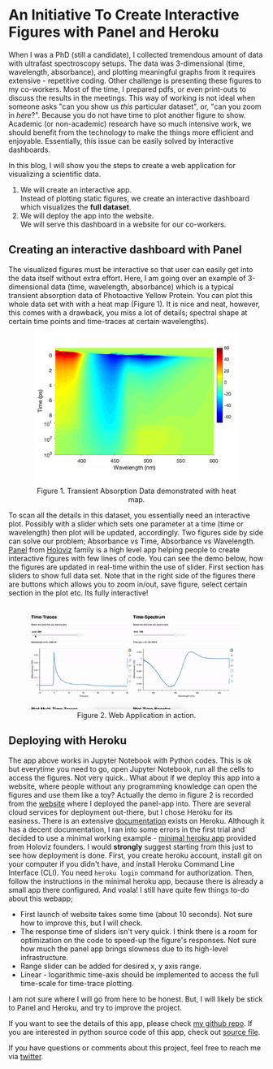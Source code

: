 # An Initiative To Create Interactive Figures with Panel and Heroku

When I was a PhD (still a candidate), I collected tremendous amount of data with ultrafast spectroscopy setups. The data was 3-dimensional (time, wavelength, absorbance), and plotting meaningful graphs from it requires extensive - repetitive coding. Other challenge is presenting these figures to my co-workers. Most of the time, I prepared pdfs, or even print-outs to discuss the results in the meetings. This way of working is not ideal when someone asks "can you show us *this* particular dataset", or, "can you zoom in *here*?". Because you do not have time to plot another figure to show. Academic (or non-academic) research have so much intensive work, we should benefit from the technology to make the things more efficient and enjoyable. Essentially, this issue can be easily solved by interactive dashboards.

In this blog, I will show you the steps to create a web application for visualizing a scientific data. 

1) We will create an interactive app.<br>
Instead of plotting static figures, we create an interactive dashboard which visualizes the **full dataset**. 
2) We will deploy the app into the website.<br>
We will serve this dashboard in a website for our co-workers. 

## Creating an interactive dashboard with Panel

The visualized figures must be interactive so that user can easily get into the data itself without extra effort. Here, I am going over an example of 3-dimensional data (time, wavelength, absorbance) which is a typical transient absorption data of Photoactive Yellow Protein. You can plot this whole data set with with a heat map (Figure 1). It is nice and neat, however, this comes with a drawback, you miss a lot of details; spectral shape at certain time points and time-traces at certain wavelengths).

<center>
    <figure>
    <img src="heatmap.png" alt="heatmap" width="400"/>
    <figcaption>Figure 1. Transient Absorption Data demonstrated with heat map.</figcaption>
    </figure>
</center>

To scan all the details in this dataset, you essentially need an interactive plot. Possibly with a slider which sets one parameter at a time (time or wavelength) then plot will be updated, accordingly. Two figures side by side can solve our problem; Absorbance vs Time, Absorbance vs Wavelength. [Panel](https://panel.holoviz.org/) from [Holoviz](https://holoviz.org/) family is a high level app helping people to create interactive figures with few lines of code. You can see the demo below, how the figures are updated in real-time within the use of slider. First section has sliders to show full data set. Note that in the right side of the figures there are buttons which allows you to zoom in/out, save figure, select certain section in the plot etc. Its fully interactive! 

<center>
    <figure>
    <img src="demoinaction.gif" alt="herokudemo" width="600"/>
    <figcaption>Figure 2. Web Application in action.</figcaption>
    </figure>
</center>

## Deploying with Heroku

The app above works in Jupyter Notebook with Python codes. This is ok but everytime you need to go, open Jupyter Notebook, run all the cells to access the figures. Not very quick.. What about if we deploy this app into a website, where people without any programming knowledge can open the figures and use them like a toy? Actually the demo in figure 2 is recorded from the [website](https://visud.herokuapp.com/) where I deployed the panel-app into. There are several cloud services for deployment  out-there, but I chose Heroku for its easiness. There is an extensive [documentation](https://devcenter.heroku.com/articles/getting-started-with-python?singlepage=true 
) exists on Heroku. Although it has a decent documentation, I ran into some errors in the first trial and decided to use a minimal working example - [minimal heroku app](https://github.com/pyviz-demos/minimal-heroku-demo) provided from Holoviz founders. I would **strongly** suggest starting from this just to see how deployment is done. First, you create heroku account, install git on your computer if you didn't have, and install Heroku Command Line Interface (CLI). You need `heroku login` command for authorization. Then, follow the instructions in the minimal heroku app, because there is already a small app there configured. And voala! I still have quite few things to-do about this webapp;
- First launch of website takes some time (about 10 seconds). Not sure how to improve this, but I will check.
- The response time of sliders isn't very quick. I think there is a room for optimization on the code to speed-up the figure's responses. Not sure how much the panel app brings slowness due to its high-level infrastructure. 
- Range slider can be added for desired x, y axis range. 
- Linear - logarithmic time-axis should be implemented to access the full time-scale for time-trace plotting. 

I am not sure where I will go from here to be honest. But, I will likely be stick to Panel and Heroku, and try to improve the project. 

If you want to see the details of this app, please check [my github repo](https://github.com/earik87/visualize-ultrafast-data). If you are interested in python source code of this app, check out [source file](https://github.com/earik87/visualize-ultrafast-data/blob/master/visud-heroku-app/vis_ultrafast_data.ipynb).

If you have questions or comments about this project, feel free to reach me via [twitter](https://twitter.com/earik87).